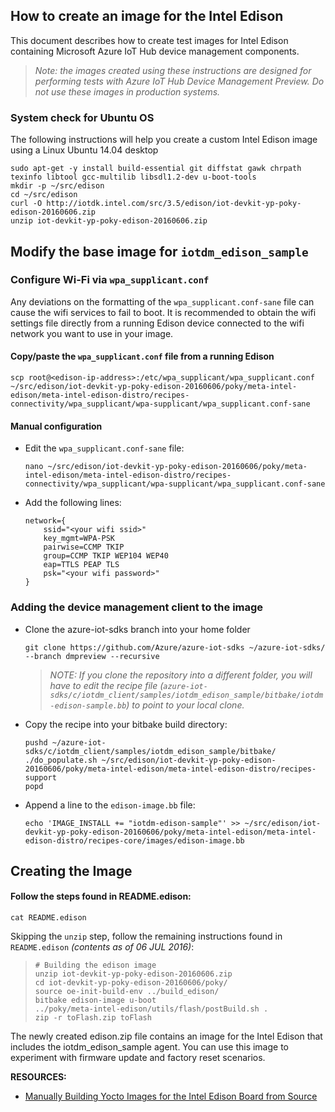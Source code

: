 ## How to create an image for the Intel Edison

This document describes how to create test images for Intel Edison containing Microsoft Azure IoT Hub device management components.

> *Note: the images created using these instructions are designed for performing tests with Azure IoT Hub Device Management Preview. Do not use these images in production systems.*

### System check for Ubuntu OS

The following instructions will help you create a custom Intel Edison image using a Linux Ubuntu 14.04 desktop

```
sudo apt-get -y install build-essential git diffstat gawk chrpath texinfo libtool gcc-multilib libsdl1.2-dev u-boot-tools
mkdir -p ~/src/edison
cd ~/src/edison
curl -O http://iotdk.intel.com/src/3.5/edison/iot-devkit-yp-poky-edison-20160606.zip
unzip iot-devkit-yp-poky-edison-20160606.zip
```

## Modify the base image for `iotdm_edison_sample`
### Configure Wi-Fi via `wpa_supplicant.conf`

Any deviations on the formatting of the `wpa_supplicant.conf-sane` file can cause the wifi services to fail to boot. It is recommended to obtain the wifi settings file directly from a running Edison device connected to the wifi network you want to use in your image.

#### Copy/paste the `wpa_supplicant.conf` file from a running Edison

```
scp root@<edison-ip-address>:/etc/wpa_supplicant/wpa_supplicant.conf ~/src/edison/iot-devkit-yp-poky-edison-20160606/poky/meta-intel-edison/meta-intel-edison-distro/recipes-connectivity/wpa_supplicant/wpa-supplicant/wpa_supplicant.conf-sane
```

#### Manual configuration
- Edit the `wpa_supplicant.conf-sane` file:

    ```
    nano ~/src/edison/iot-devkit-yp-poky-edison-20160606/poky/meta-intel-edison/meta-intel-edison-distro/recipes-connectivity/wpa_supplicant/wpa-supplicant/wpa_supplicant.conf-sane
    ```

- Add the following lines:

    ```
    network={
        ssid="<your wifi ssid>"
        key_mgmt=WPA-PSK
        pairwise=CCMP TKIP
        group=CCMP TKIP WEP104 WEP40
        eap=TTLS PEAP TLS
        psk="<your wifi password>"
    }
    ```

### Adding the device management client to the image 

- Clone the azure-iot-sdks branch into your home folder

  ```
  git clone https://github.com/Azure/azure-iot-sdks ~/azure-iot-sdks/ --branch dmpreview --recursive
  ```

  > *NOTE: If you clone the repository into a different folder, you will have to edit the recipe file (`azure-iot-sdks/c/iotdm_client/samples/iotdm_edison_sample/bitbake/iotdm-edison-sample.bb`) to point to your local clone.*

- Copy the recipe into your bitbake build directory:

  ```
  pushd ~/azure-iot-sdks/c/iotdm_client/samples/iotdm_edison_sample/bitbake/
  ./do_populate.sh ~/src/edison/iot-devkit-yp-poky-edison-20160606/poky/meta-intel-edison/meta-intel-edison-distro/recipes-support
  popd
  ```

- Append a line to the `edison-image.bb` file:

  ```
  echo 'IMAGE_INSTALL += "iotdm-edison-sample"' >> ~/src/edison/iot-devkit-yp-poky-edison-20160606/poky/meta-intel-edison/meta-intel-edison-distro/recipes-core/images/edison-image.bb
  ```

## Creating the Image

#### Follow the steps found in README.edison:

  ```
  cat README.edison
  ```

  Skipping the `unzip` step, follow the remaining instructions found in `README.edison` *(contents as of 06 JUL 2016)*:

  > ```
  > # Building the edison image
  > unzip iot-devkit-yp-poky-edison-20160606.zip
  > cd iot-devkit-yp-poky-edison-20160606/poky/
  > source oe-init-build-env ../build_edison/
  > bitbake edison-image u-boot
  > ../poky/meta-intel-edison/utils/flash/postBuild.sh .
  > zip -r toFlash.zip toFlash
  > ```

The newly created edison.zip file contains an image for the Intel Edison that includes the iotdm_edison_sample agent. You can use this image to experiment with firmware update and factory reset scenarios.

**RESOURCES:**
- [Manually Building Yocto Images for the Intel Edison Board from Source][hackgnar]

[hackgnar]: http://www.hackgnar.com/2016/01/manually-building-yocto-images-for.html
